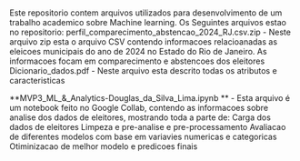 # 
Este repositorio contem arquivos utilizados para desenvolvimento de um trabalho academico sobre Machine learning. 
Os Seguintes arquivos estao no repositorio: perfil_comparecimento_abstencao_2024_RJ.csv.zip - Neste arquivo zip esta o arquivo CSV contendo informacoes relacioanadas as eleicoes municipais do ano de 2024 no Estado do Rio de Janeiro. As informacoes focam em comparecimento e abstencoes dos eleitores Dicionario_dados.pdf - Neste arquivo esta descrito todas os atributos e caracteristicas 

**MVP3_ML_&_Analytics-Douglas_da_Silva_Lima.ipynb ** - Esta arquivo é um notebook feito no Google Collab, contendo as informacoes sobre analise dos dados de eleitores, mostrando toda a parte de:
Carga dos dados de eleitores
Limpeza e pre-analise e pre-processamento
Avaliacao de diferentes modelos com base em variavies numericas e categoricas
Otiminizacao de melhor modelo e predicoes finais
